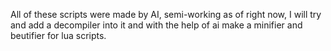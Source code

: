 

All of these scripts were made by AI, semi-working as of right now,
I will try and add a decompiler into it and with the help of ai make a minifier and beutifier for lua scripts.
